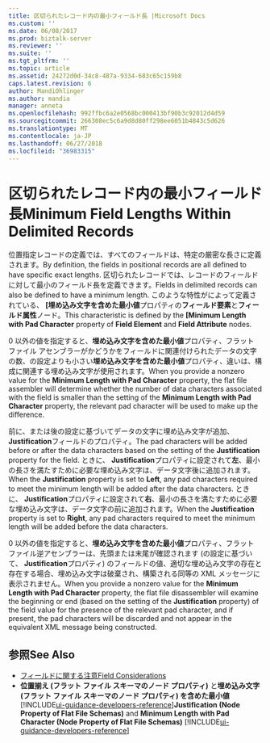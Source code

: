 ```yaml
---
title: 区切られたレコード内の最小フィールド長 |Microsoft Docs
ms.custom: ''
ms.date: 06/08/2017
ms.prod: biztalk-server
ms.reviewer: ''
ms.suite: ''
ms.tgt_pltfrm: ''
ms.topic: article
ms.assetid: 24272d0d-34c8-487a-9334-683c65c159b8
caps.latest.revision: 6
author: MandiOhlinger
ms.author: mandia
manager: anneta
ms.openlocfilehash: 992ffbc6a2e0568bc000413bf90b3c92012d4d59
ms.sourcegitcommit: 266308ec5c6a9d8d80ff298ee6051b4843c5d626
ms.translationtype: MT
ms.contentlocale: ja-JP
ms.lasthandoff: 06/27/2018
ms.locfileid: "36983315"
---
```

# <a name="minimum-field-lengths-within-delimited-records"></a><span data-ttu-id="524e7-102">区切られたレコード内の最小フィールド長</span><span class="sxs-lookup"><span data-stu-id="524e7-102">Minimum Field Lengths Within Delimited Records</span></span>
<span data-ttu-id="524e7-103">位置指定レコードの定義では、すべてのフィールドは、特定の厳密な長さに定義されます。</span><span class="sxs-lookup"><span data-stu-id="524e7-103">By definition, the fields in positional records are all defined to have specific exact lengths.</span></span> <span data-ttu-id="524e7-104">区切られたレコードでは、レコードのフィールドに対して最小のフィールド長を定義できます。</span><span class="sxs-lookup"><span data-stu-id="524e7-104">Fields in delimited records can also be defined to have a minimum length.</span></span> <span data-ttu-id="524e7-105">このような特性がによって定義されている、 **[埋め込み文字を含めた最小値**プロパティの**フィールド要素**と**フィールド属性**ノード。</span><span class="sxs-lookup"><span data-stu-id="524e7-105">This characteristic is defined by the **[Minimum Length with Pad Character** property of **Field Element** and **Field Attribute** nodes.</span></span>  

 <span data-ttu-id="524e7-106">0 以外の値を指定すると、**埋め込み文字を含めた最小値**プロパティ、フラット ファイル アセンブラーがかどうかをフィールドに関連付けられたデータの文字の数、の設定よりも小さい**埋め込み文字を含めた最小値**プロパティ、違いは、構成に関連する埋め込み文字が使用されます。</span><span class="sxs-lookup"><span data-stu-id="524e7-106">When you provide a nonzero value for the **Minimum Length with Pad Character** property, the flat file assembler will determine whether the number of data characters associated with the field is smaller than the setting of the **Minimum Length with Pad Character** property, the relevant pad character will be used to make up the difference.</span></span>  

 <span data-ttu-id="524e7-107">前に、または後の設定に基づいてデータの文字に埋め込み文字が追加、 **Justification**フィールドのプロパティ。</span><span class="sxs-lookup"><span data-stu-id="524e7-107">The pad characters will be added before or after the data characters based on the setting of the **Justification** property for the field.</span></span> <span data-ttu-id="524e7-108">ときに、 **Justification**プロパティに設定されて**左**、最小の長さを満たすために必要な埋め込み文字は、データ文字後に追加されます。</span><span class="sxs-lookup"><span data-stu-id="524e7-108">When the **Justification** property is set to **Left**, any pad characters required to meet the minimum length will be added after the data characters.</span></span> <span data-ttu-id="524e7-109">ときに、 **Justification**プロパティに設定されて**右**、最小の長さを満たすために必要な埋め込み文字は、データ文字の前に追加されます。</span><span class="sxs-lookup"><span data-stu-id="524e7-109">When the **Justification** property is set to **Right**, any pad characters required to meet the minimum length will be added before the data characters.</span></span>  

 <span data-ttu-id="524e7-110">0 以外の値を指定すると、**埋め込み文字を含めた最小値**プロパティ、フラット ファイル逆アセンブラーは、先頭または末尾が確認されます (の設定に基づいて、 **Justification**プロパティ) のフィールドの値、適切な埋め込み文字の存在と存在する場合、埋め込み文字は破棄され、構築される同等の XML メッセージに表示されません。</span><span class="sxs-lookup"><span data-stu-id="524e7-110">When you provide a nonzero value for the **Minimum Length with Pad Character** property, the flat file disassembler will examine the beginning or end (based on the setting of the **Justification** property) of the field value for the presence of the relevant pad character, and if present, the pad characters will be discarded and not appear in the equivalent XML message being constructed.</span></span>  

## <a name="see-also"></a><span data-ttu-id="524e7-111">参照</span><span class="sxs-lookup"><span data-stu-id="524e7-111">See Also</span></span>  
- [<span data-ttu-id="524e7-112">フィールドに関する注意</span><span class="sxs-lookup"><span data-stu-id="524e7-112">Field Considerations</span></span>](../core/field-considerations.md)   
- <span data-ttu-id="524e7-113">**位置揃え (フラット ファイル スキーマのノード プロパティ)** と**埋め込み文字 (フラット ファイル スキーマのノード プロパティ) を含めた最小値** [!INCLUDE[ui-guidance-developers-reference](../includes/ui-guidance-developers-reference.md)]</span><span class="sxs-lookup"><span data-stu-id="524e7-113">**Justification (Node Property of Flat File Schemas)** and **Minimum Length with Pad Character (Node Property of Flat File Schemas)** [!INCLUDE[ui-guidance-developers-reference](../includes/ui-guidance-developers-reference.md)]</span></span>
